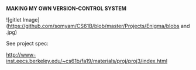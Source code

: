**MAKING MY OWN VERSION-CONTROL SYSTEM**

![gitlet Image](https://github.com/somyam/CS61B/blob/master/Projects/Enigma/blobs and .jpg)

See project spec:

http://www-inst.eecs.berkeley.edu/~cs61b/fa19/materials/proj/proj3/index.html
